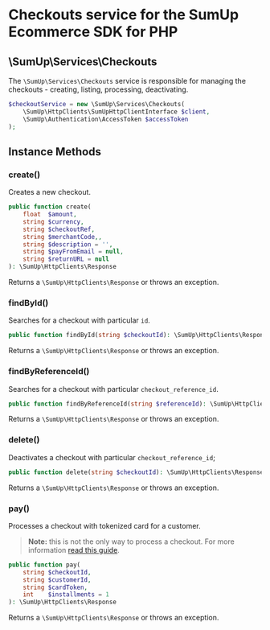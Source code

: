 # Checkouts service for the SumUp Ecommerce SDK for PHP

## \SumUp\Services\Checkouts

The `\SumUp\Services\Checkouts` service is responsible for managing the checkouts - creating, listing, processing, deactivating.

```php
$checkoutService = new \SumUp\Services\Checkouts(
    \SumUp\HttpClients\SumUpHttpClientInterface $client,
    \SumUp\Authentication\AccessToken $accessToken
);
```

## Instance Methods

### create()

Creates a new checkout.

```php
public function create(
    float  $amount,
    string $currency,
    string $checkoutRef,
    string $merchantCode,,
    string $description = '',
    string $payFromEmail = null,
    string $returnURL = null
): \SumUp\HttpClients\Response
```

Returns a `\SumUp\HttpClients\Response` or throws an exception.

### findById()

Searches for a checkout with particular `id`.

```php
public function findById(string $checkoutId): \SumUp\HttpClients\Response
```

Returns a `\SumUp\HttpClients\Response` or throws an exception.

### findByReferenceId()

Searches for a checkout with particular `checkout_reference_id`.

```php
public function findByReferenceId(string $referenceId): \SumUp\HttpClients\Response
```

Returns a `\SumUp\HttpClients\Response` or throws an exception.

### delete()

Deactivates a checkout with particular `checkout_reference_id`;

```php
public function delete(string $checkoutId): \SumUp\HttpClients\Response
```

Returns a `\SumUp\HttpClients\Response` or throws an exception.

### pay()

Processes a checkout with tokenized card for a customer.

> **Note:** this is not the only way to process a checkout. For more information [read this guide](https://developer.sumup.com/docs/single-payment).

```php
public function pay(
    string $checkoutId,
    string $customerId,
    string $cardToken,
    int    $installments = 1
): \SumUp\HttpClients\Response
```

Returns a `\SumUp\HttpClients\Response` or throws an exception.
